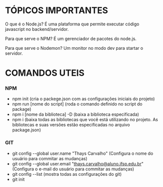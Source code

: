 # TÓPICOS IMPORTANTES

O que é o Node.js?
É uma plataforma que permite executar código javascript no backend/servidor.

Para que serve o NPM?
É um gerenciador de pacotes do node.js.

Para que serve o Nodemon?
Um monitor no modo dev para startar o servidor.

# COMANDOS UTEIS

### NPM

- npm init (cria o packege.json com as configurações iniciais do projeto)
- npm run [nome do script] (roda o comando definido no script do package)
- npm i [nome da biblioteca] -D (baixa a biblioteca especificada)
- npm i (baixa todas as bibliotecas que você está utilizando no projeto. As bibliotecas e suas versões estão especificadas no arquivo package.json)

### GIT

- git config --global user.name "Thays Carvalho" (Configura o nome do usuário para commitar as mudanças)
- git config --global user.email "thays.carvalho@aluno.ifsp.edu.br" (Configura o e-mail do usuário para commitar as mudanças)
- git config --list (mostra todas as configurações do git)
- git init
